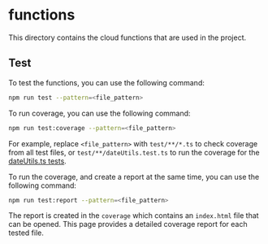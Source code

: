 # functions

This directory contains the cloud functions that are used in the project.

## Test

To test the functions, you can use the following command:

```bash
npm run test --pattern=<file_pattern>
```

To run coverage, you can use the following command:

```bash
npm run test:coverage --pattern=<file_pattern>
```

For example, replace `<file_pattern>` with `test/**/*.ts` to check coverage from all test files, or `test/**/dateUtils.test.ts` to run the coverage for the [dateUtils.ts tests](./test/utils/dateUtils.test.ts).

To run the coverage, and create a report at the same time, you can use the following command:

```bash
npm run test:report --pattern=<file_pattern>
```

The report is created in the `coverage` which contains an `index.html` file that can be opened. This page provides a detailed coverage report for each tested file.